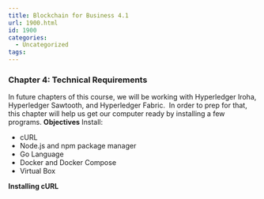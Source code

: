 ```yaml
---
title: Blockchain for Business 4.1
url: 1900.html
id: 1900
categories:
  - Uncategorized
tags:
---
```


### Chapter 4: Technical Requirements

In future chapters of this course, we will be working with Hyperledger Iroha, Hyperledger Sawtooth, and Hyperledger Fabric.  In order to prep for that, this chapter will help us get our computer ready by installing a few programs. **Objectives** Install:

*   cURL
*   Node.js and npm package manager
*   Go Language
*   Docker and Docker Compose
*   Virtual Box

**Installing cURL**